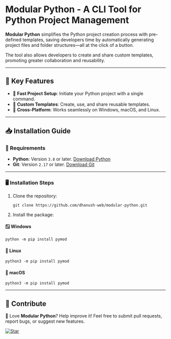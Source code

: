 # Modular Python - A CLI Tool for Python Project Management

**Modular Python** simplifies the Python project creation process with pre-defined templates, saving developers time by
automatically generating project files and folder structures—all at the click of a button.

The tool also allows developers to create and share custom templates, promoting greater collaboration and reusability.

---

## 🎉 Key Features

- 🚀 **Fast Project Setup**: Initiate your Python project with a single command.
- 🧩 **Custom Templates**: Create, use, and share reusable templates.
- 🔄 **Cross-Platform**: Works seamlessly on Windows, macOS, and Linux.

---

## 📥 Installation Guide

### 🔧 Requirements

- **Python**: Version `3.8` or later. [Download Python](https://python.org/download/)
- **Git**: Version `2.17` or later. [Download Git](https://git-scm.com/downloads)

---

### 🖥️ Installation Steps

1. Clone the repository:
   ```commandline
   git clone https://github.com/dhanush-web/modular-python.git
   ```

2. Install the package:

#### 🪟 Windows

```commandline
python -m pip install pymod
```

#### 🐧 Linux

```commandline
python3 -m pip install pymod
```

#### 🍎 macOS

```commandline
python3 -m pip install pymod
```

---

## 🤝 Contribute

🙌 Love **Modular Python**? Help improve it! Feel free to submit pull requests, report bugs, or suggest new features.

[![Star](https://img.shields.io/github/stars/dhanush-web/modular-python?style=social)](https://github.com/dhanush-web/modular-python/stargazers)